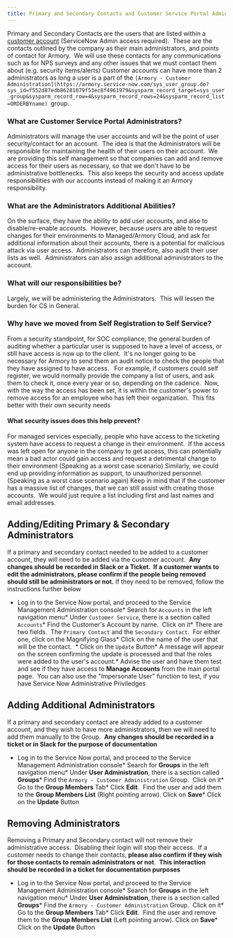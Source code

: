 ```yaml
---
title: Primary and Secondary Contacts and Customer Service Portal Administrators
---
```



Primary and Secondary Contacts are the users that are listed within a [customer account](https://armory.service-now.com/customer_account_list.do?sysparm_userpref_module=25f7d04cc322310015519f2974d3ae43&sysparm_view=case&sysparm_query=customer%3Dtrue%5EEQ&sysparm_clear_stack=true) (ServiceNow Admin access required).  These are the contacts outlined by the company as their main administrators, and points of contact for Armory.  We will use these contacts for any communications such as for NPS surveys and any other issues that we must contact them about (e.g. security items/alerts)
Customer accounts can have more than 2 administrators as long a user is a part of the ```[Armory - Customer Administration](https://armory.service-now.com/sys_user_group.do?sys_id=f552d87edb86281079f53ec8f4961979&sysparm_record_target=sys_user_group&sysparm_record_row=4&sysparm_record_rows=24&sysparm_record_list=ORDERBYname) ```group.  
### What are Customer Service Portal Administrators?
Administrators will manage the user accounts and will be the point of user security/contact for an account.  The idea is that the Administrators will be responsible for maintaining the health of their users on their account.  We are providing this self management so that companies can add and remove access for their users as necessary, so that we don't have to be administrative bottlenecks.  This also keeps the security and access update responsibilities with our accounts instead of making it an Armory responsibility.  
### What are the Administrators Additional Abilities?
On the surface, they have the ability to add user accounts, and also to disable/re-enable accounts.  However, because users are able to request changes for their environments to Managed/Armory Cloud, and ask for additional information about their accounts, there is a potential for malicious attack via user access.  Administrators can therefore, also audit their user lists as well. 
Administrators can also assign additional administrators to the account.
### What will our responsibilities be?
Largely, we will be administering the Administrators.  This will lessen the burden for CS in General.
### Why have we moved from Self Registration to Self Service?
From a security standpoint, for SOC compliance, the general burden of auditing whether a particular user is supposed to have a level of access, or still have access is now up to the client.  It's no longer going to be necessary for Armory to send them an audit notice to check the people that they have assigned to have access.   For example, if customers could self register, we would normally provide the company a list of users, and ask them to check it, once every year or so, depending on the cadence. 
Now, with the way the access has been set, it is within the customer's power to remove access for an employee who has left their organization.  This fits better with their own security needs
#### What security issues does this help prevent? 
For managed services especially, people who have access to the ticketing system have access to request a change in their environment.  If the access was left open for anyone in the company to get access, this can potentially mean a bad actor could gain access and request a detrimental change to their environment (Speaking as a worst case scenario)
Similarly, we could end up providing information as support, to unauthorized personnel.  (Speaking as a worst case scenario again)
Keep in mind that if the customer has a massive list of changes, that we can still assist with creating those accounts.  We would just require a list including first and last names and email addresses.  
## Adding/Editing Primary & Secondary Administrators 

If a primary and secondary contact needed to be added to a customer account, they will need to be added via the customer account.  **Any changes should be recorded in Slack or a Ticket.  If a customer wants to edit the administrators, please confirm if the people being removed should still be administrators or not.** If they need to be removed, follow the instructions further below
* Log in to the Service Now portal, and proceed to the Service Management Administration console* Search for ```Accounts``` in the left navigation menu* Under ```Customer Service```, there is a section called ```Accounts```* Find the Customer's Account by name.  Click on it* There are two fields.  The ```Primary Contact``` and the ```Secondary Contact```.  For either one, click on the Magnifying Glass* Click on the name of the user that will be the contact.  * Click on the ```Update``` Button* A message will appear on the screen confirming the update is processed and that the roles were added to the user's account.* Advise the user and have them test and see if they have access to **Manage Accounts** from the main portal page.  You can also use the "Impersonate User" function to test, if you have Service Now Administrative Priviledges
## Adding Additional Administrators
If a primary and secondary contact are already added to a customer account, and they wish to have more administrators, then we will need to add them manually to the Group.  **Any changes should be recorded in a ticket or in Slack for the purpose of documentation**
* Log in to the Service Now portal, and proceed to the Service Management Administration console* Search for **Groups** in the left navigation menu* Under **User Administration**, there is a section called **Groups*** Find the ```Armory - Customer Administration``` Group.  Click on it* Go to the **Group Members** Tab* Click **Edit**.  Find the user and add them to the **Group Members List** (Right pointing arrow). Click on **Save*** Click on the **Update** Button
## Removing Administrators
Removing a Primary and Secondary contact will not remove their administrative access.  Disabling their login will stop their access.  If a customer needs to change their contacts, **please also confirm if they wish for those contacts to remain administrators or not**.  **This interaction should be recorded in a ticket for documentation purposes**
* Log in to the Service Now portal, and proceed to the Service Management Administration console* Search for **Groups** in the left navigation menu* Under **User Administration**, there is a section called **Groups*** Find the ```Armory - Customer Administration``` Group.  Click on it* Go to the **Group Members** Tab* Click **Edit**.  Find the user and remove them to the **Group Members List** (Left pointing arrow). Click on **Save*** Click on the **Update** Button
 


